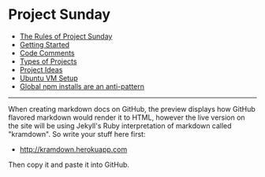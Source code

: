 # Project Sunday

* [The Rules of Project Sunday](https://projectsunday.github.io/docs/the-rules)
* [Getting Started](https://dev.to/thejaredwilcurt/getting-started-in-web-dev-2med)
* [Code Comments](https://dev.to/thejaredwilcurt/properly-commenting-code-literal-vs-contextual-comments-1o8h)
* [Types of Projects](https://medium.com/@thejaredwilcurt/finishing-the-projects-you-start-c34c27aa6f0f)
* [Project Ideas](https://projectsunday.github.io/docs/project-ideas)
* [Ubuntu VM Setup](https://projectsunday.github.io/Public/UbuntuVMSetup.html)
* [Global npm installs are an anti-pattern](https://projectsunday.github.io/docs/npm-global)

* * *

When creating markdown docs on GitHub, the preview displays how GitHub flavored markdown would render it to HTML, however the live version on the site will be using Jekyll's Ruby interpretation of markdown called "kramdown". So write your stuff here first:

* http://kramdown.herokuapp.com

Then copy it and paste it into GitHub.
